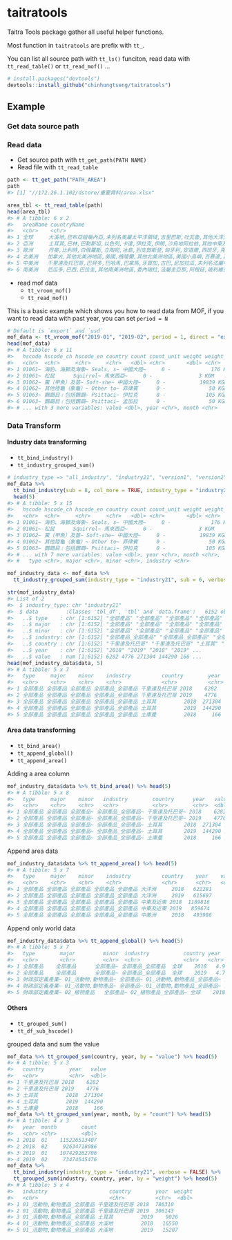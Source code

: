 
<!-- README.md is generated from README.Rmd. Please edit that file -->

# taitratools

<!-- badges: start -->

<!-- badges: end -->

Taitra Tools package gather all useful helper functions.

Most function in `taitratools` are prefix with `tt_`.

You can list all source path with `tt_ls()` funciton, read data with
`tt_read_table()` or `tt_read_mof()` …

``` r
# install.packages("devtools")
devtools::install_github("chinhungtseng/taitratools")
```

## Example

### Get data source path

### Read data

  - Get source path with `tt_get_path(PATH NAME)`
  - Read file with `tt_read_table`

<!-- end list -->

``` r
path <- tt_get_path("PATH_AREA")
path
#> [1] "//172.26.1.102/dstore/重要資料/area.xlsx"

area_tbl <- tt_read_table(path)
head(area_tbl)
#> # A tibble: 6 x 2
#>   areaName countryName                                                     
#>   <chr>    <chr>                                                           
#> 1 全球     大溪地,巴布亞紐幾內亞,未列名美屬太平洋領域,吉里巴斯,吐瓦魯,其他大洋洲地區,帛琉,東加,美屬薩摩亞,索羅門群島,紐西蘭,紐~
#> 2 亞洲     土耳其,巴林,巴勒斯坦,以色列,卡達,伊拉克,伊朗,沙烏地阿拉伯,其他中東及近東地區,阿拉伯聯合大公國,阿曼,阿富汗,科威特,~
#> 3 歐洲     丹麥,比利時,白俄羅斯,立陶宛,冰島,列支敦斯登,匈牙利,安道爾,西班牙,克羅埃西亞,希臘,其他歐洲地區,拉脫維亞,波士尼亞及~
#> 4 北美洲   加拿大,其他北美洲地區,美國,格陵蘭,其他北美洲地區,美國小島嶼,百慕達,其他北美洲國家~
#> 5 中美洲   千里達及托巴哥,巴貝多,巴哈馬,巴拿馬,牙買加,古巴,尼加拉瓜,未列名法屬中美洲領域,未列名美屬中美洲領域,未列名英屬中美洲領~
#> 6 南美洲   厄瓜多,巴西,巴拉圭,其他南美洲地區,委內瑞拉,法屬圭亞那,阿根廷,玻利維亞,哥倫比亞,烏拉圭,秘魯,智利,圭亞那,蘇利南,福~
```

  - read mof data
      - `tt_vroom_mof()`
      - `tt_read_mof()`

This is a basic example which shows you how to read data from MOF, if
you want to read data with past year, you can set `period = N`

``` r
# Default is `export` and `usd`
mof_data <- tt_vroom_mof("2019-01", "2019-02", period = 1, direct = "export", money = "usd", dep_month_cols = TRUE)
head(mof_data)
#> # A tibble: 6 x 11
#>   hscode hscode_ch hscode_en country count count_unit weight weight_unit
#>   <chr>  <chr>     <chr>     <chr>   <dbl> <chr>       <dbl> <chr>      
#> 1 01061~ 海豹、海獅及海象~ Seals, s~ 中國大陸~     0 -             176 KGM        
#> 2 01061~ 松鼠      Squirrel~ 馬來西亞~     0 -               3 KGM        
#> 3 01062~ 鱉（甲魚）及苗~ Soft-she~ 中國大陸~     0 -           19839 KGM        
#> 4 01062~ 其他陸龜（象龜）~ Other to~ 菲律賓      0 -              50 KGM        
#> 5 01063~ 鸚鵡目﹝包括鸚鵡~ Psittaci~ 伊拉克      0 -             105 KGM        
#> 6 01063~ 鸚鵡目﹝包括鸚鵡~ Psittaci~ 孟加拉      0 -              50 KGM        
#> # ... with 3 more variables: value <dbl>, year <chr>, month <chr>
```

### Data Transform

#### Industry data transforming

  - `tt_bind_industry()`
  - `tt_industry_grouped_sum()`

<!-- end list -->

``` r
# industry_type => "all_industry", "industry21", "version1", "version2"
mof_data %>% 
  tt_bind_industry(sub = 8, col_more = TRUE, industry_type = "industry21", verbose = FALSE) %>% 
  head(5)
#> # A tibble: 5 x 15
#>   hscode hscode_ch hscode_en country count count_unit weight weight_unit
#>   <chr>  <chr>     <chr>     <chr>   <dbl> <chr>       <dbl> <chr>      
#> 1 01061~ 海豹、海獅及海象~ Seals, s~ 中國大陸~     0 -             176 KGM        
#> 2 01061~ 松鼠      Squirrel~ 馬來西亞~     0 -               3 KGM        
#> 3 01062~ 鱉（甲魚）及苗~ Soft-she~ 中國大陸~     0 -           19839 KGM        
#> 4 01062~ 其他陸龜（象龜）~ Other to~ 菲律賓      0 -              50 KGM        
#> 5 01063~ 鸚鵡目﹝包括鸚鵡~ Psittaci~ 伊拉克      0 -             105 KGM        
#> # ... with 7 more variables: value <dbl>, year <chr>, month <chr>,
#> #   type <chr>, major <chr>, minor <chr>, industry <chr>
```

``` r
mof_industry_data <- mof_data %>% 
  tt_industry_grouped_sum(industry_type = "industry21", sub = 6, verbose = FALSE)

str(mof_industry_data)
#> List of 2
#>  $ industry_type: chr "industry21"
#>  $ data         :Classes 'tbl_df', 'tbl' and 'data.frame':   6152 obs. of  7 variables:
#>   ..$ type    : chr [1:6152] "全部產品" "全部產品" "全部產品" "全部產品" ...
#>   ..$ major   : chr [1:6152] "全部產品" "全部產品" "全部產品" "全部產品" ...
#>   ..$ minor   : chr [1:6152] "全部產品" "全部產品" "全部產品" "全部產品" ...
#>   ..$ industry: chr [1:6152] "全部產品_全部產品" "全部產品_全部產品" "全部產品_全部產品" "全部產品_全部產品" ...
#>   ..$ country : chr [1:6152] "千里達及托巴哥" "千里達及托巴哥" "土耳其" "土耳其" ...
#>   ..$ year    : chr [1:6152] "2018" "2019" "2018" "2019" ...
#>   ..$ value   : num [1:6152] 6282 4776 271304 144290 166 ...
head(mof_industry_data$data, 5)
#> # A tibble: 5 x 7
#>   type     major    minor    industry          country        year   value
#>   <chr>    <chr>    <chr>    <chr>             <chr>          <chr>  <dbl>
#> 1 全部產品 全部產品 全部產品 全部產品_全部產品 千里達及托巴哥 2018    6282
#> 2 全部產品 全部產品 全部產品 全部產品_全部產品 千里達及托巴哥 2019    4776
#> 3 全部產品 全部產品 全部產品 全部產品_全部產品 土耳其         2018  271304
#> 4 全部產品 全部產品 全部產品 全部產品_全部產品 土耳其         2019  144290
#> 5 全部產品 全部產品 全部產品 全部產品_全部產品 土庫曼         2018     166
```

#### Area data transforming

  - `tt_bind_area()`
  - `tt_append_global()`
  - `tt_append_area()`

Adding a area column

``` r
mof_industry_data$data %>% tt_bind_area() %>% head(5)
#> # A tibble: 5 x 8
#>   type     major    minor   industry        country      year   value area 
#>   <chr>    <chr>    <chr>   <chr>           <chr>        <chr>  <dbl> <chr>
#> 1 全部產品 全部產品 全部產品~ 全部產品_全部產品~ 千里達及托巴哥~ 2018    6282 全球 
#> 2 全部產品 全部產品 全部產品~ 全部產品_全部產品~ 千里達及托巴哥~ 2019    4776 全球 
#> 3 全部產品 全部產品 全部產品~ 全部產品_全部產品~ 土耳其       2018  271304 全球 
#> 4 全部產品 全部產品 全部產品~ 全部產品_全部產品~ 土耳其       2019  144290 全球 
#> 5 全部產品 全部產品 全部產品~ 全部產品_全部產品~ 土庫曼       2018     166 全球
```

Append area data

``` r
mof_industry_data$data %>% tt_append_area() %>% head(5)
#> # A tibble: 5 x 7
#>   type     major    minor    industry          country    year    value
#>   <chr>    <chr>    <chr>    <chr>             <chr>      <chr>   <dbl>
#> 1 全部產品 全部產品 全部產品 全部產品_全部產品 大洋洲     2018   622281
#> 2 全部產品 全部產品 全部產品 全部產品_全部產品 大洋洲     2019   615697
#> 3 全部產品 全部產品 全部產品 全部產品_全部產品 中東及近東 2018  1189816
#> 4 全部產品 全部產品 全部產品 全部產品_全部產品 中東及近東 2019   859674
#> 5 全部產品 全部產品 全部產品 全部產品_全部產品 中美洲     2018   493986
```

Append only world data

``` r
mof_industry_data$data %>% tt_append_global() %>% head(5)
#> # A tibble: 5 x 7
#>   type        major         minor  industry           country year    value
#>   <chr>       <chr>         <chr>  <chr>              <chr>   <chr>   <dbl>
#> 1 全部產品    全部產品      全部產品~ 全部產品_全部產品  全球    2018   4.94e7
#> 2 全部產品    全部產品      全部產品~ 全部產品_全部產品  全球    2019   4.74e7
#> 3 財政部定義產業~ 01_活動物,動物產品~ 全部產品~ 01_活動物,動物產品_全部產品~ 全球    2018   3.47e5
#> 4 財政部定義產業~ 01_活動物,動物產品~ 全部產品~ 01_活動物,動物產品_全部產品~ 全球    2019   3.18e5
#> 5 財政部定義產業~ 02_植物產品   全部產品~ 02_植物產品_全部產品~ 全球    2018   1.14e5
```

#### Others

  - `tt_grouped_sum()`
  - `tt_df_sub_hscode()`

grouped data and sum the value

``` r
mof_data %>% tt_grouped_sum(country, year, by = "value") %>% head(5)
#> # A tibble: 5 x 3
#>   country        year   value
#>   <chr>          <chr>  <dbl>
#> 1 千里達及托巴哥 2018    6282
#> 2 千里達及托巴哥 2019    4776
#> 3 土耳其         2018  271304
#> 4 土耳其         2019  144290
#> 5 土庫曼         2018     166
mof_data %>% tt_grouped_sum(year, month, by = "count") %>% head(5)
#> # A tibble: 4 x 3
#>   year  month        count
#>   <chr> <chr>        <dbl>
#> 1 2018  01    115226513407
#> 2 2018  02     92634718086
#> 3 2019  01    107429262706
#> 4 2019  02     73474545476
mof_data %>%
  tt_bind_industry(industry_type = "industry21", verbose = FALSE) %>% 
  tt_grouped_sum(industry, country, year, by = "weight") %>% head(5)
#> # A tibble: 5 x 4
#>   industry                    country        year  weight
#>   <chr>                       <chr>          <chr>  <dbl>
#> 1 01_活動物,動物產品_全部產品 千里達及托巴哥 2018  786310
#> 2 01_活動物,動物產品_全部產品 千里達及托巴哥 2019  306143
#> 3 01_活動物,動物產品_全部產品 土耳其         2019    9026
#> 4 01_活動物,動物產品_全部產品 大溪地         2018   16550
#> 5 01_活動物,動物產品_全部產品 大溪地         2019   15207
```
